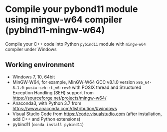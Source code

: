 # Compile your pybond11 module using mingw-w64 compiler (pybind11-mingw-w64)

Compile your C++ code into Python `pybind11` module with `mingw-w64` compiler under Windows

## Working environment

- Windows 7, 10, 64bit
- MinGW-W64, for example, MinGW-W64 GCC v8.1.0 version `x86_64-8.1.0-posix-seh-rt_v6-rev0` with POSIX thread and Structured Exception Handling (SEH) support from <https://sourceforge.net/projects/mingw-w64/>
- Anaconda3, with Python 3.7 from <https://www.anaconda.com/distribution/#windows>
- Visual Studio Code from <https://code.visualstudio.com> (after installation, add C++ and Python extensions)
- pybind11 (`conda install pybind11`)



